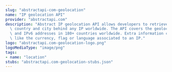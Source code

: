 ```yaml
---
slug: "abstractapi-com-geolocation"
name: "IP geolocation API"
provider: "abstractapi.com"
description: "Abstract IP geolocation API allows developers to retrieve the region,\
  \ country and city behind any IP worldwide. The API covers the geolocation of IPv4\
  \ and IPv6 addresses in 180+ countries worldwide. Extra information can be retrieved\
  \ like the currency, flag or language associated to an IP."
logo: "abstractapi.com-geolocation-logo.png"
logoMediaType: "image/png"
tags:
- name: "location"
stubs: "abstractapi.com-geolocation-stubs.json"
---
```

